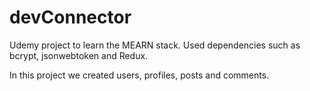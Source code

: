 # devConnector

Udemy project to learn the MEARN stack. Used dependencies such as bcrypt, jsonwebtoken and Redux. 

In this project we created users, profiles, posts and comments. 
